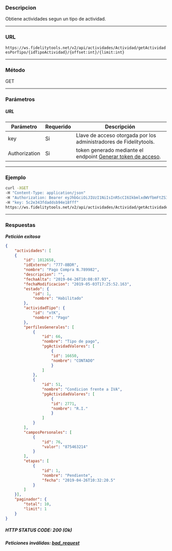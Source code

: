 ### Descripcion
Obtiene actividades segun un tipo de actividad.
___

### URL
` https://ws.fidelitytools.net/v2/api/actividades/Actividad/getActividadesPorTipo/{idTipoActividad}/{offset:int}/{limit:int} `
___

### Método
GET
___
### Parámetros

##### URL

|Parámetro |Requerido |Descripción                 |
|----------|----------|----------------------------|
| key         | Si		 | Llave de acceso otorgada por los administradores de Fidelitytools. |
| Authorization       | Si		 | token generado mediante el endpoint [Generar token de acceso](https://github.com/bebeto-fidelitytools/FidelitytoolsWS/blob/master/docs/usuario/autenticaci%C3%B3n.md). |

___
### Ejemplo
```bash
curl -XGET 
-H "Content-Type: application/json" 
-H "Authorization: Bearer eyJhbGciOiJIUzI1NiIsInR5cCI6IkbmlxdWVfbmFtZSI6InVzZXJb25maWciLCJuYmYiOjE1NTYxMTk0MNjIwNTgwNywiaWF0IjoxNTU2MTE5NDA3LCJpczovL3dzLmZpZGVsaXR5dG9vbHMubmV0L3YyIiwiYXVkIjoiaHa2U2asdasdy5maWRlbGl0eXRvb2xzLm5ldC92MiJ9RDDpMHEB4SsmY0j87OcS5mbxe2XxSAY" 
-H "key: 5c2e343fdaddsb94e18fff"
https://ws.fidelitytools.net/v2/api/actividades/Actividad/getActividadesPorTipo/TRp2/0/1
```
___
### Respuestas
***Petición exitosa***
```json
{
    "actividades": [
    {
        "id": 1012658,
        "idExterno": "777-8BDR",
        "nombre": "Pago Compra N.789982",
        "descripcion": "",
        "fechaAlta": "2019-04-26T10:08:07.93",
        "fechaModificacion": "2019-05-03T17:25:52.163",
        "estado": {
            "id": 1,
            "nombre": "Habilitado"
        },
        "actividadTipo": {
            "id": "xtK",
            "nombre": "Pago"
        },
        "perfilesGenerales": [
            {
                "id": 66,
                "nombre": "Tipo de pago",
                "pgActividadValores": [
                    {
                    "id": 16650,
                    "nombre": "CONTADO"
                    }
                ]
            },
            {
                "id": 51,
                "nombre": "Condicion frente a IVA",
                "pgActividadValores": [
                    {
                    "id": 2771,
                    "nombre": "R.I."
                    }
                ]
            }
        ],
        "camposPersonales": [
            {
                "id": 76,
                "valor": "875463214"
            }
        ],
        "etapas": [
            {
                "id": 1,
                "nombre": "Pendiente",
                "fecha": "2019-04-26T10:32:20.5"
            }
        ]
    }],
    "paginador": {
        "total": 10,
        "limit": 1
    }
}
```

##### HTTP STATUS CODE: 200 (Ok)

***Peticiones inválidas: [bad_request](https://github.com/bebeto-fidelitytools/FidelitytoolsWS/blob/master/docs/actividades/bad_request.md)***
